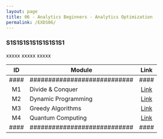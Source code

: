 ```yaml
---
layout: page
title: 06 - Analytics Beginners - Analytics Optimization
permalink: /EXDS06/
---
```


<h3>S1S1S1S1S1S1S1S1S1</h3>

xxxxx xxxxx xxxxx

| ID | Module                     |Link|
|:--:|----------------------------|:--:|
|####|############################|####|
| M1 | Divide & Conquer           |[Link](/03-MSDS-Courses/EXDS03/M1/)|
| M2 | Dynamic Programming        |[Link](/03-MSDS-Courses/EXDS03/M2/)|
| M3 | Greedy Algorithms          |[Link](/03-MSDS-Courses/EXDS03/M3/)|
| M4 | Quantum Computing          |[Link](/03-MSDS-Courses/EXDS03/M4/)|
|####|############################|####|

